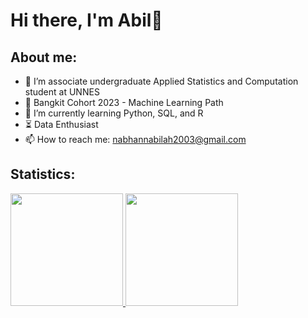 # Hi there, I'm Abil👋


## About me:
- 🔭 I’m associate undergraduate Applied Statistics and Computation student at UNNES
- 📖 Bangkit Cohort 2023 - Machine Learning Path
- 🌱 I’m currently learning Python, SQL, and R 
- ⏳ Data Enthusiast
- 📫 How to reach me: nabhannabilah2003@gmail.com


## Statistics:
<p align="left">
<a href="https://github.com/euclideands">
  <img height="180em" src="https://github-readme-stats-eight-theta.vercel.app/api?username=euclideands&show_icons=true&theme=algolia&include_all_commits=true&count_private=true"/>
  <img height="180em" src="https://github-readme-stats-eight-theta.vercel.app/api/top-langs/?username=euclideands&layout=compact&langs_count=8&theme=algolia"/>
</a>
</p>
